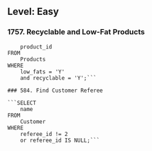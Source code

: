 ## Level: Easy
### 1757. Recyclable and Low-Fat Products

```SELECT 
	product_id
FROM 
	Products
WHERE
	low_fats = 'Y' 
	and recyclable = 'Y';```

### 584. Find Customer Referee

```SELECT
    name
FROM
    Customer
WHERE
    referee_id != 2 
    or referee_id IS NULL;```

